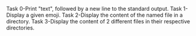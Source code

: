 Task 0-Print "text", followed by a new line to the standard output.
Task 1-Display a given emoji.
Task 2-Display the content of the named file in a directory.
Task 3-Display the content of 2 different files in their respective directories.
